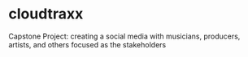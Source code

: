 # cloudtraxx
Capstone Project: creating a social media with musicians, producers, artists, and others focused as the stakeholders
